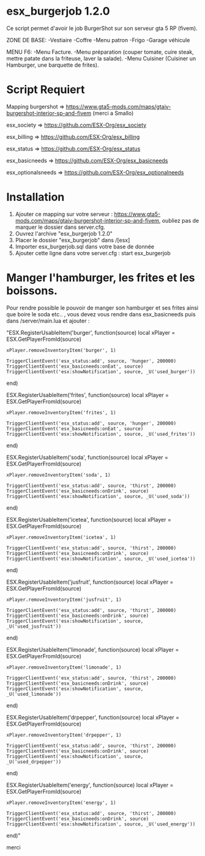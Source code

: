 # esx_burgerjob 1.2.0
Ce script permet d'avoir le job BurgerShot sur son serveur gta 5 RP (fivem).

ZONE DE BASE:
-Vestiaire
-Coffre
-Menu patron
-Frigo 
-Garage véhicule

MENU F6:
-Menu Facture.
-Menu préparation (couper tomate, cuire steak, mettre patate dans la friteuse, laver la salade).
-Menu Cuisiner (Cuisiner un Hamburger, une barquette de frites).

# Script Requiert
Mapping burgershot => https://www.gta5-mods.com/maps/gtaiv-burgershot-interior-sp-and-fivem  (merci a Smallo)

esx_society => https://github.com/ESX-Org/esx_society

esx_billing => https://github.com/ESX-Org/esx_billing

esx_status => https://github.com/ESX-Org/esx_status

esx_basicneeds => https://github.com/ESX-Org/esx_basicneeds

esx_optionalsneeds => https://github.com/ESX-Org/esx_optionalneeds

# Installation
1) Ajouter ce mapping sur votre serveur : https://www.gta5-mods.com/maps/gtaiv-burgershot-interior-sp-and-fivem, oubliez pas de marquer le dossier dans server.cfg.
2) Ouvrez l'archive "esx_burgerjob 1.2.0"
3) Placer le dossier "esx_burgerjob" dans /[esx]
4) Importer esx_burgerjob.sql dans votre base de donnée
5) Ajouter cette ligne dans votre server.cfg : start esx_burgerjob

# Manger l'hamburger, les frites et les boissons.
Pour rendre possible le pouvoir de manger son hamburger et ses frites ainsi que boire le soda etc.. , vous devez vous rendre dans esx_basicneeds puis dans /server/main.lua et ajouter : 

"ESX.RegisterUsableItem('burger', function(source)
	local xPlayer = ESX.GetPlayerFromId(source)

	xPlayer.removeInventoryItem('burger', 1)

	TriggerClientEvent('esx_status:add', source, 'hunger', 200000)
	TriggerClientEvent('esx_basicneeds:onEat', source)
	TriggerClientEvent('esx:showNotification', source, _U('used_burger'))
end)

ESX.RegisterUsableItem('frites', function(source)
	local xPlayer = ESX.GetPlayerFromId(source)

	xPlayer.removeInventoryItem('frites', 1)

	TriggerClientEvent('esx_status:add', source, 'hunger', 200000)
	TriggerClientEvent('esx_basicneeds:onEat', source)
	TriggerClientEvent('esx:showNotification', source, _U('used_frites'))
end)

ESX.RegisterUsableItem('soda', function(source)
	local xPlayer = ESX.GetPlayerFromId(source)

	xPlayer.removeInventoryItem('soda', 1)

	TriggerClientEvent('esx_status:add', source, 'thirst', 200000)
	TriggerClientEvent('esx_basicneeds:onDrink', source)
	TriggerClientEvent('esx:showNotification', source, _U('used_soda'))
end)

ESX.RegisterUsableItem('icetea', function(source)
	local xPlayer = ESX.GetPlayerFromId(source)

	xPlayer.removeInventoryItem('icetea', 1)

	TriggerClientEvent('esx_status:add', source, 'thirst', 200000)
	TriggerClientEvent('esx_basicneeds:onDrink', source)
	TriggerClientEvent('esx:showNotification', source, _U('used_icetea'))
end)

ESX.RegisterUsableItem('jusfruit', function(source)
	local xPlayer = ESX.GetPlayerFromId(source)

	xPlayer.removeInventoryItem('jusfruit', 1)

	TriggerClientEvent('esx_status:add', source, 'thirst', 200000)
	TriggerClientEvent('esx_basicneeds:onDrink', source)
	TriggerClientEvent('esx:showNotification', source, _U('used_jusfruit'))
end)

ESX.RegisterUsableItem('limonade', function(source)
	local xPlayer = ESX.GetPlayerFromId(source)

	xPlayer.removeInventoryItem('limonade', 1)

	TriggerClientEvent('esx_status:add', source, 'thirst', 200000)
	TriggerClientEvent('esx_basicneeds:onDrink', source)
	TriggerClientEvent('esx:showNotification', source, _U('used_limonade'))
end)

ESX.RegisterUsableItem('drpepper', function(source)
	local xPlayer = ESX.GetPlayerFromId(source)

	xPlayer.removeInventoryItem('drpepper', 1)

	TriggerClientEvent('esx_status:add', source, 'thirst', 200000)
	TriggerClientEvent('esx_basicneeds:onDrink', source)
	TriggerClientEvent('esx:showNotification', source, _U('used_drpepper'))
end)

ESX.RegisterUsableItem('energy', function(source)
	local xPlayer = ESX.GetPlayerFromId(source)

	xPlayer.removeInventoryItem('energy', 1)

	TriggerClientEvent('esx_status:add', source, 'thirst', 200000)
	TriggerClientEvent('esx_basicneeds:onDrink', source)
	TriggerClientEvent('esx:showNotification', source, _U('used_energy'))
end)"

merci
